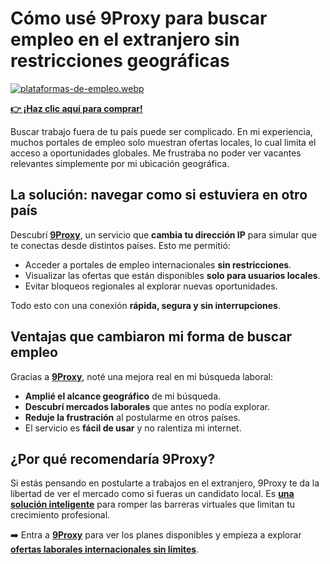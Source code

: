 # Cómo usé 9Proxy para buscar empleo en el extranjero sin restricciones geográficas

[![plataformas-de-empleo.webp](https://i.postimg.cc/BbJxKqzP/plataformas-de-empleo.webp)](https://postimg.cc/TLHL8XfT)

**[👉 ¡Haz clic aquí para comprar!](https://the9proxy.short.gy/github-pricing-sophie89)**

Buscar trabajo fuera de tu país puede ser complicado. En mi experiencia, muchos portales de empleo solo muestran ofertas locales, lo cual limita el acceso a oportunidades globales. Me frustraba no poder ver vacantes relevantes simplemente por mi ubicación geográfica.

## La solución: navegar como si estuviera en otro país

Descubrí **[9Proxy](https://the9proxy.short.gy/github-homepage-sophie89)**, un servicio que **cambia tu dirección IP** para simular que te conectas desde distintos países. Esto me permitió:

- Acceder a portales de empleo internacionales **sin restricciones**.
- Visualizar las ofertas que están disponibles **solo para usuarios locales**.
- Evitar bloqueos regionales al explorar nuevas oportunidades.

Todo esto con una conexión **rápida, segura y sin interrupciones**.

## Ventajas que cambiaron mi forma de buscar empleo

Gracias a **[9Proxy](https://the9proxy.short.gy/github-homepage-sophie89)**, noté una mejora real en mi búsqueda laboral:

- **Amplié el alcance geográfico** de mi búsqueda.
- **Descubrí mercados laborales** que antes no podía explorar.
- **Reduje la frustración** al postularme en otros países.
- El servicio es **fácil de usar** y no ralentiza mi internet.

## ¿Por qué recomendaría 9Proxy?

Si estás pensando en postularte a trabajos en el extranjero, 9Proxy te da la libertad de ver el mercado como si fueras un candidato local. Es **[una solución inteligente](https://the9proxy.short.gy/github-homepage-sophie89)** para romper las barreras virtuales que limitan tu crecimiento profesional.

➡️ Entra a **[9Proxy](https://the9proxy.short.gy/github-homepage-sophie89)** para ver los planes disponibles y empieza a explorar **[ofertas laborales internacionales sin límites](https://the9proxy.short.gy/github-pricing-sophie89)**.
